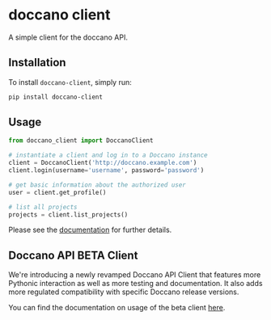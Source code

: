# doccano client

A simple client for the doccano API.

## Installation

To install `doccano-client`, simply run:

```bash
pip install doccano-client
```

## Usage

```python
from doccano_client import DoccanoClient

# instantiate a client and log in to a Doccano instance
client = DoccanoClient('http://doccano.example.com')
client.login(username='username', password='password')

# get basic information about the authorized user
user = client.get_profile()

# list all projects
projects = client.list_projects()
```

Please see the [documentation](https://doccano.github.io/doccano-client/) for further details.

## Doccano API BETA Client

We're introducing a newly revamped Doccano API Client that features more Pythonic interaction as well as more testing and documentation. It also adds more regulated compatibility with specific Doccano release versions.

You can find the documentation on usage of the beta client [here](doccano_client/beta/README.md).
